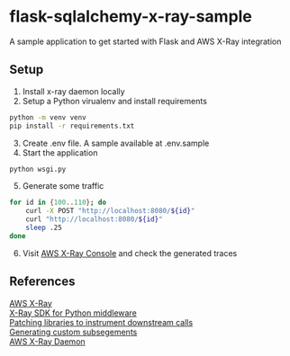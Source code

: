 # flask-sqlalchemy-x-ray-sample

A sample application to get started with Flask and AWS X-Ray integration

## Setup

1. Install x-ray daemon locally
2. Setup a Python virualenv and install requirements

```bash
python -m venv venv
pip install -r requirements.txt
```

3. Create .env file. A sample available at .env.sample
4. Start the application

```bash
python wsgi.py
```

5. Generate some traffic

```bash
for id in {100..110}; do
    curl -X POST "http://localhost:8080/${id}"
    curl "http://localhost:8080/${id}"
    sleep .25
done
```

6. Visit [AWS X-Ray Console](https://console.aws.amazon.com/xray/) and check the generated traces

## References

[AWS X-Ray](https://docs.aws.amazon.com/xray/latest/devguide/xray-sdk-python.html) </br>
[X-Ray SDK for Python middleware](https://docs.aws.amazon.com/xray/latest/devguide/xray-sdk-python-middleware.html) </br>
[Patching libraries to instrument downstream calls](https://docs.aws.amazon.com/xray/latest/devguide/xray-sdk-python-patching.html) </br>
[Generating custom subsegements](https://docs.aws.amazon.com/xray/latest/devguide/xray-sdk-python-subsegments.html) </br>
[AWS X-Ray Daemon](https://docs.aws.amazon.com/xray/latest/devguide/xray-daemon-local.html)
